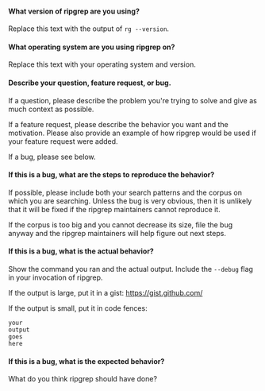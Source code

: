 #### What version of ripgrep are you using?

Replace this text with the output of `rg --version`.

#### What operating system are you using ripgrep on?

Replace this text with your operating system and version.

#### Describe your question, feature request, or bug.

If a question, please describe the problem you're trying to solve and give
as much context as possible.

If a feature request, please describe the behavior you want and the motivation.
Please also provide an example of how ripgrep would be used if your feature
request were added.

If a bug, please see below.

#### If this is a bug, what are the steps to reproduce the behavior?

If possible, please include both your search patterns and the corpus on which
you are searching. Unless the bug is very obvious, then it is unlikely that it
will be fixed if the ripgrep maintainers cannot reproduce it.

If the corpus is too big and you cannot decrease its size, file the bug anyway
and the ripgrep maintainers will help figure out next steps.

#### If this is a bug, what is the actual behavior?

Show the command you ran and the actual output. Include the `--debug` flag in
your invocation of ripgrep.

If the output is large, put it in a gist: https://gist.github.com/

If the output is small, put it in code fences:

```
your
output
goes
here
```

#### If this is a bug, what is the expected behavior?

What do you think ripgrep should have done?
